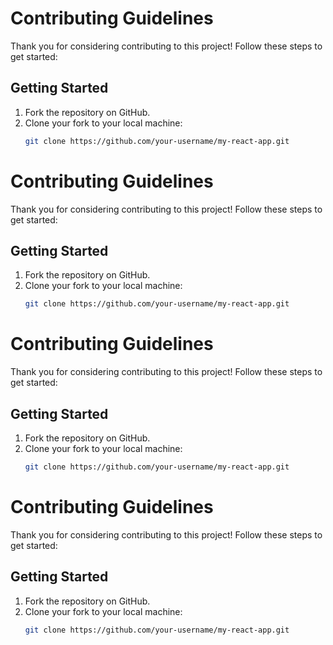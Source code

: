 # Contributing Guidelines

Thank you for considering contributing to this project! Follow these steps to get started:

## Getting Started
1. Fork the repository on GitHub.
2. Clone your fork to your local machine:
   ```sh
   git clone https://github.com/your-username/my-react-app.git
# Contributing Guidelines

Thank you for considering contributing to this project! Follow these steps to get started:

## Getting Started
1. Fork the repository on GitHub.
2. Clone your fork to your local machine:
   ```sh
   git clone https://github.com/your-username/my-react-app.git
# Contributing Guidelines

Thank you for considering contributing to this project! Follow these steps to get started:

## Getting Started
1. Fork the repository on GitHub.
2. Clone your fork to your local machine:
   ```sh
   git clone https://github.com/your-username/my-react-app.git
# Contributing Guidelines

Thank you for considering contributing to this project! Follow these steps to get started:

## Getting Started
1. Fork the repository on GitHub.
2. Clone your fork to your local machine:
   ```sh
   git clone https://github.com/your-username/my-react-app.git
